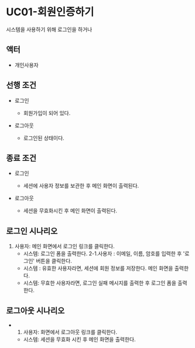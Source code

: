 # UC01-회원인증하기
시스템을 사용하기 위해 로그인을 하거나

## 액터
- 개인사용자

## 선행 조건
- 로그인
  - 회원가입이 되어 있다.
   
- 로그아웃
  - 로그인된 상태이다. 
 
## 종료 조건
- 로그인
  - 세션에 사용자 정보를 보관한 후 메인 화면이 출력된다.

- 로그아웃
  - 세션을 무효화시킨 후 메인 화면이 출력된다.  

## 로그인 시나리오
1. 사용자: 메인 화면에서 로그인 링크를 클릭한다.
   -  시스템: 로그인 폼을 출력한다. 
2-1.사용자 : 이메일, 이름, 암호를 입력한 후 '로그인' 버튼을 클릭한다.
   - 시스템 : 유효한 사용자라면, 세션에 회원 정보를 저장한다. 메인 화면을 출력한다.
   - 시스템: 무효한 사용자라면, 로그인 실패 메시지를 출력한 후 로그인 폼을 출력한다.
   
## 로그아웃 시나리오
- 1. 사용자: 화면에서 로그아웃 링크를 클릭한다.
   - 시스템: 세션을 무효화 시킨 후 메인 화면을 출력한다.
   
    

  